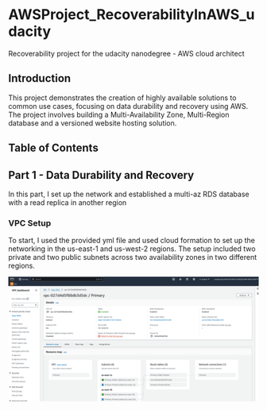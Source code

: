 # AWSProject_RecoverabilityInAWS_udacity
Recoverability project for the udacity nanodegree - AWS cloud architect

## Introduction
This project demonstrates the creation of highly available solutions to common use cases, focusing on data durability and recovery using AWS. The project involves building a Multi-Availability Zone, Multi-Region database and a versioned website hosting solution.

## Table of Contents


## Part 1 - Data Durability and Recovery
In this part, I set up the network and established a multi-az RDS database with a read replica in another region

### VPC Setup
To start, I used the provided yml file and used cloud formation to set up the networking in the us-east-1 and us-west-2 regions.  The setup included two private and two public subnets across two availability zones in two different regions.

![VPC Setup - Primary VPC](screenshots/primary_Vpc.png)
